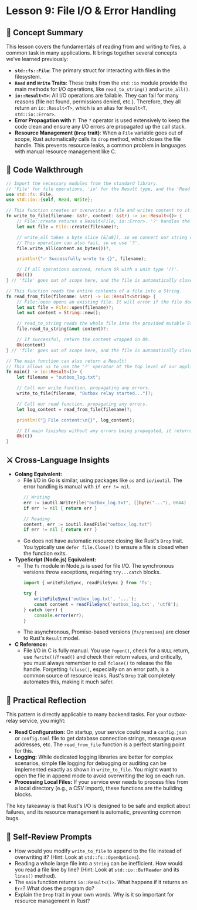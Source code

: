 # Lesson 9: File I/O & Error Handling

## 🧠 Concept Summary
This lesson covers the fundamentals of reading from and writing to files, a common task in many applications. It brings together several concepts we've learned previously:

-   **`std::fs::File`**: The primary struct for interacting with files in the filesystem.
-   **`Read` and `Write` Traits**: These traits from the `std::io` module provide the main methods for I/O operations, like `read_to_string()` and `write_all()`.
-   **`io::Result<T>`**: All I/O operations are failable. They can fail for many reasons (file not found, permissions denied, etc.). Therefore, they all return an `io::Result<T>`, which is an alias for `Result<T, std::io::Error>`.
-   **Error Propagation with `?`**: The `?` operator is used extensively to keep the code clean and ensure any I/O errors are propagated up the call stack.
-   **Resource Management (`Drop` trait)**: When a `File` variable goes out of scope, Rust automatically calls its `drop` method, which closes the file handle. This prevents resource leaks, a common problem in languages with manual resource management like C.

## 🧩 Code Walkthrough

```rust
// Import the necessary modules from the standard library.
// 'File' for file operations, 'io' for the Result type, and the 'Read' and 'Write' traits.
use std::fs::File;
use std::io::{self, Read, Write};

// This function creates or overwrites a file and writes content to it.
fn write_to_file(filename: &str, content: &str) -> io::Result<()> {
    // File::create returns a Result<File, io::Error>. '?' handles the Err case.
    let mut file = File::create(filename)?;

    // write_all takes a byte slice (&[u8]), so we convert our string content.
    // This operation can also fail, so we use '?'.
    file.write_all(content.as_bytes())?;

    println!("✅ Successfully wrote to {}", filename);

    // If all operations succeed, return Ok with a unit type '()'.
    Ok(())
} // 'file' goes out of scope here, and the file is automatically closed.

// This function reads the entire contents of a file into a String.
fn read_from_file(filename: &str) -> io::Result<String> {
    // File::open opens an existing file. It will error if the file doesn't exist.
    let mut file = File::open(filename)?;
    let mut content = String::new();

    // read_to_string reads the whole file into the provided mutable String.
    file.read_to_string(&mut content)?;

    // If successful, return the content wrapped in Ok.
    Ok(content)
} // 'file' goes out of scope here, and the file is automatically closed.

// The main function can also return a Result!
// This allows us to use the '?' operator at the top level of our application.
fn main() -> io::Result<()> {
    let filename = "outbox_log.txt";

    // Call our write function, propagating any errors.
    write_to_file(filename, "Outbox relay started...")?;

    // Call our read function, propagating any errors.
    let log_content = read_from_file(filename)?;

    println!("📜 File content:\n{}", log_content);

    // If main finishes without any errors being propagated, it returns Ok.
    Ok(())
}
```

## ⚔️ Cross-Language Insights
-   **Golang Equivalent:**
    -   File I/O in Go is similar, using packages like `os` and `io/ioutil`. The error handling is manual with `if err != nil`.
        ```go
        // Writing
        err := ioutil.WriteFile("outbox_log.txt", []byte("..."), 0644)
        if err != nil { return err }

        // Reading
        content, err := ioutil.ReadFile("outbox_log.txt")
        if err != nil { return err }
        ```
    -   Go does not have automatic resource closing like Rust's `Drop` trait. You typically use `defer file.Close()` to ensure a file is closed when the function exits.
-   **TypeScript (Node.js) Equivalent:**
    -   The `fs` module in Node.js is used for file I/O. The synchronous versions throw exceptions, requiring `try...catch` blocks.
        ```typescript
        import { writeFileSync, readFileSync } from 'fs';

        try {
            writeFileSync('outbox_log.txt', '...');
            const content = readFileSync('outbox_log.txt', 'utf8');
        } catch (err) {
            console.error(err);
        }
        ```
    -   The asynchronous, Promise-based versions (`fs/promises`) are closer to Rust's `Result` model.
-   **C Reference:**
    -   File I/O in C is fully manual. You use `fopen()`, check for a `NULL` return, use `fwrite()`/`fread()` and check their return values, and critically, you must always remember to call `fclose()` to release the file handle. Forgetting `fclose()`, especially on an error path, is a common source of resource leaks. Rust's `Drop` trait completely automates this, making it much safer.

## 🚀 Practical Reflection
This pattern is directly applicable to many backend tasks. For your outbox-relay service, you might:

-   **Read Configuration:** On startup, your service could read a `config.json` or `config.toml` file to get database connection strings, message queue addresses, etc. The `read_from_file` function is a perfect starting point for this.
-   **Logging:** While dedicated logging libraries are better for complex scenarios, simple file logging for debugging or auditing can be implemented exactly as shown in `write_to_file`. You might want to open the file in append mode to avoid overwriting the log on each run.
-   **Processing Local Files:** If your service ever needs to process files from a local directory (e.g., a CSV import), these functions are the building blocks.

The key takeaway is that Rust's I/O is designed to be safe and explicit about failures, and its resource management is automatic, preventing common bugs.

## 🧩 Self-Review Prompts
-   How would you modify `write_to_file` to append to the file instead of overwriting it? (Hint: Look at `std::fs::OpenOptions`).
-   Reading a whole large file into a `String` can be inefficient. How would you read a file line by line? (Hint: Look at `std::io::BufReader` and its `lines()` method).
-   The `main` function returns `io::Result<()>`. What happens if it returns an `Err`? What does the program do?
-   Explain the `Drop` trait in your own words. Why is it so important for resource management in Rust?
